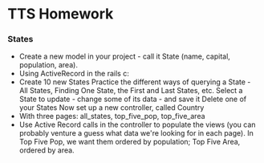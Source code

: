 # TTS Homework 

### States

* Create a new model in your project - call it State (name, capital, population, area).
* Using ActiveRecord in the rails c:
* Create 10 new States
	Practice the different ways of querying a State -
	All States, Finding One State, the First and Last States, etc.
	Select a State to update - change some of its data - and save it
	Delete one of your States
	Now set up a new controller, called Country
* With three pages: all_states, top_five_pop, top_five_area
* Use Active Record calls in the controller to populate the views (you can probably venture a guess what data we're looking for in each page). In Top Five Pop, we want them ordered by population; Top Five Area, ordered by area.